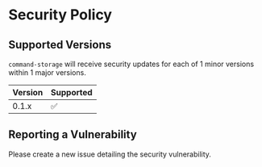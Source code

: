 # Security Policy

## Supported Versions

`command-storage` will receive security updates for each of 1 minor versions within 1 major versions.

| Version | Supported          |
| ------- | ------------------ |
| 0.1.x   | :white_check_mark: |

## Reporting a Vulnerability

Please create a new issue detailing the security vulnerability.

